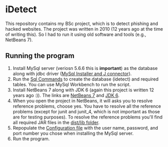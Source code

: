 # iDetect
 
This repository contains my BSc project, which is to detect phishing and hacked websites. The project was written in 2010 (12 years ago at the time of writing this). So I had to run it using old software and tools (e.g., NetBeans 7). 

## Running the program
1. Install MySql server (veriosn 5.6.6 this is **important**) as the database along with jdbc driver ([MySql Installer and J connector](https://dev.mysql.com/downloads/connector/j/ "MySql Installer and J connector")).
2. Run the [Sql Commands](https://github.com/altherwy/iDetect/blob/main/iDetectDBScript.sql "Sql Commands") to create the database (idetect) and required tables. You can use MySql Workbench to run the script.
3. Install NetBeans 7 along with JDK 6 (again this project is written 12 years ago :)). The links are [NetBeans 7](https://netbeans-ide.informer.com/7.0/ "NetBeans 7") and [JDK 6](https://www.oracle.com/sa/java/technologies/javase-java-archive-javase6-downloads.html "JDK 6").
4. When you open the project in NetBeans, it will asks you to resolve reference problems, choose yes. You have to resolve all the reference problems (except for junit and junit_4, which is not important as those are for testing purposes). To resolve the reference problems you'll find all required JAR files in the [dist/lib folder](https://github.com/altherwy/iDetect/tree/main/dist/lib "dist folder").
5. Repopulate the [Configuration file](https://github.com/altherwy/iDetect/blob/main/dist/Configuration.txt "Configuration file") with the user name, password, and port number you chose when installing the MySql server.
6. Run the program.

